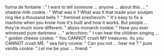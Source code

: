 furina de fontaine : " I want to tell someone ... anyone ... about this ... "
shadow milk cookie : " What was it ? What was it that made your souljam ring like a thousand bells ? "
freminet snezhevich: " It's easy to fix a machine when you know how it's built and how it works. But people ... they're much more different. "
abyss monarch cookie: " Have you ever witnessed pure darkness ... "
arlecchino: " I can hear the children singing ... "
golden cheese cookie: " You CANNOT crush MY treasures. As you CANNOT crush ME. "
sea fairy cookie: " Can you not ... hear me ? "
pure vanilla cookie: " Let me be your ... friend. "
